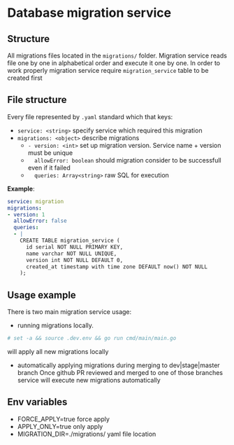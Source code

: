 # Database migration service

## Structure
All migrations files located in the `migrations/` folder.
Migration service reads file one by one in alphabetical order and execute it one by one.
In order to work properly migration service require `migration_service` table to be created first


## File structure
Every file represented by `.yaml` standard which that keys:
- `service: <string>` specify service which required this migration
- `migrations: <object>` describe migrations
  - `- version: <int>` set up migration version. Service name + version must be unique
  - `  allowError: boolean`  should migration consider to be successfull even if it failed
  - `  queries: Array<string>` raw SQL for execution

__Example__:
```yaml
service: migration
migrations:
- version: 1
  allowError: false
  queries:
  - |
    CREATE TABLE migration_service (
      id serial NOT NULL PRIMARY KEY,
      name varchar NOT NULL UNIQUE,
      version int NOT NULL DEFAULT 0,
      created_at timestamp with time zone DEFAULT now() NOT NULL
    );
```

## Usage example
There is two main migration service usage:
- running migrations locally.
```bash
# set -a && source .dev.env && go run cmd/main/main.go
```
will apply all new migrations locally
- automatically applying migrations during merging to dev|stage|master branch
Once github PR reviewed and merged to one of those branches service will execute new migrations automatically


## Env variables
- FORCE_APPLY=true force apply
- APPLY_ONLY=true  only apply
- MIGRATION_DIR=./migrations/  yaml file location

